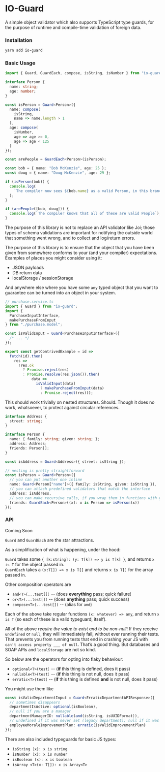 # IO-Guard

A simple object validator which also supports TypeScript type guards, for the purpose of runtime and compile-time validation of foreign data.

### Installation

```bash
yarn add io-guard
```

### Basic Usage

```ts
import { Guard, GuardEach, compose, isString, isNumber } from "io-guard";

interface Person {
  name: string;
  age: number;
}

const isPerson = Guard<Person>({
  name: compose(
    isString,
    name => name.length > 1
  ),
  age: compose(
    isNumber,
    age => age >= 0,
    age => age < 125
  )
});

const arePeople = GuardEach<Person>(isPerson);

const bob = { name: "Bob McKenzie", age: 25 };
const doug = { name: "Doug McKenzie", age: 29 };

if (isPerson(bob)) {
  console.log(
    `The compiler now sees ${bob.name} as a valid Person, in this branch`
  );
}

if (arePeople([bob, doug])) {
  console.log(`The compiler knows that all of these are valid People`);
}
```

The purpose of this library is not to replace an API validator like Joi; those types of schema validations are important for notifying the outside world that something went wrong, and to collect and log/return errors.

The purpose of this library is to ensure that the object that you have been given from somewhere conforms to your (and your compiler) expectations. Examples of places you might consider using it:

- JSON payloads
- DB return data
- localStorage / sessionStorage

And anywhere else where you have some `any` typed object that you want to guarantee can be turned into an object in your system.

```ts
// purchase.service.ts
import { Guard } from "io-guard";
import {
  PurchaseInputInterface,
  makePurchaseFromInput
} from "./purchase.model";

const isValidInput = Guard<PurchaseInputInterface>({
  /* ... */
});

export const getContrivedExample = id =>
  fetch(id).then(
    res =>
      !res.ok
        ? Promise.reject(res)
        : Promise.resolve(res.json()).then(
            data =>
              isValidInput(data)
                ? makePurchaseFromInput(data)
                : Promise.reject(res)));
```

This should work trivially on nested structures. Should. Though it does no work, whatsoever, to protect against circular references.

```ts
interface Address {
  street: string;
}

interface Person {
  name: { family: string; given: string; };
  address: Address;
  friends: Person[];
}

const isAddress = Guard<Address>({ street: isString });

// nesting is pretty straightforward
const isPerson = Guard<Person>({
  // you can put another one inline
  name: Guard<Person["name"]>({ family: isString, given: isString }),
  // you can attach predefined validators that match the interface
  address: isAddress,
  // you can make recursive calls, if you wrap them in functions with guards
  friends: GuardEach<Person>((x): x is Person => isPerson(x))
});
```

### API

Coming Soon

`Guard` and `GuardEach` are the star attractions.  

As a simplification of what is happening, under the hood:

`Guard` takes some `{ [k:string]: (y: T[k]) => y is T[k] }`, and returns `x is T` for the object passed in.  
`GuardEach` takes a `(x:T[]) => x is T[]` and returns `x is T[]` for the array passed in.  

Other composition operators are

- `and<T>(...test[])` -- (does **everything** pass; quick failure)
- `or<T>(...test[])` -- (does **anything** pass; quick success)
- `compose<T>(...test[])` -- (alias for `and`)

Each of the above take regular functions `(x: whatever) => any`, and return `x is T` (so each of these is a valid typeguard, itself).

All of the above *require the value to exist and to be non-null*! If they receive `undefined` or `null`, they will immediately fail, without ever running their tests.  
That prevents you from running tests that end in crashing your JS with `can't access property ___ of null`. That&rsquo;s a good thing. But databases and SOAP APIs and `localStorage` are not so kind.

So below are the operators for opting into flaky behaviour:

- `optional<T>(test)` -- (**if** this thing is defined, does it pass)
- `nullable<T>(test)` -- (**if** this thing is not null, does it pass)
- `erratic<T>(test)` -- (**if** this thing is defined **and** is not null, does it pass)

You might use them like

```ts
const isValidDepartmentInput = Guard<ErraticDepartmentAPIResponse>({
  // sometimes disappears
  departmentIsActive: optional(isBoolean),
  // null if you are a manager
  departmentManagerID: nullable(and(isString, isUUIDFormat)),
  // undefined if it was never set (legacy department); null if it was unset
  employeeMoraleImprovementPlan: erratic(isValidImprovementPlan)
});
```

There are also included typeguards for basic JS types:

- `isString (x): x is string`
- `isNumber (x): x is number`
- `isBoolean (x): x is boolean`
- `isArray <T>(x: T[]): x is Array<T>`
